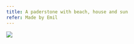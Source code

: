 ```yaml
---
title: A paderstone with beach, house and sun
refer: Made by Emil
---
```

![](/img/emil-drawing/IMG_1236.jpg)